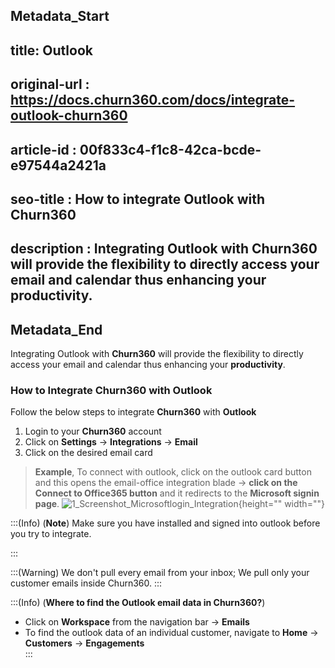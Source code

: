 ## Metadata_Start
## title: Outlook
## original-url : https://docs.churn360.com/docs/integrate-outlook-churn360
## article-id : 00f833c4-f1c8-42ca-bcde-e97544a2421a
## seo-title : How to integrate Outlook with Churn360
## description : Integrating Outlook with Churn360 will provide the flexibility to directly access your email and calendar thus enhancing your productivity.
## Metadata_End
Integrating Outlook with **Churn360** will provide the flexibility to directly access your email and calendar thus enhancing your **productivity**. 

### How to Integrate Churn360 with Outlook
 Follow the below steps to integrate **Churn360** with **Outlook**
 
 1. Login to your **Churn360** account
 2. Click on **Settings** → **Integrations** → **Email**
 3. Click on the desired email card

> **Example**, To connect with outlook, click on the outlook card button and this opens the email-office integration blade → **click on the Connect to Office365 button** and it redirects to the **Microsoft signin page**.
![1_Screenshot_Microsoftlogin_Integration](https://cdn.document360.io/b618a27d-7a6e-4dfb-84d1-30d3ef656644/Images/Documentation/1_Screenshot_Microsoftlogin_Integration.png){height="" width=""}


:::(Info) (**Note**)
Make sure you have installed and signed into outlook before you try to integrate.

:::

:::(Warning) 
We don't pull every email from your inbox; We pull only your customer emails inside Churn360.
:::

:::(Info) (**Where to find the Outlook email data in Churn360?**)
* Click on **Workspace** from the navigation bar → **Emails** 
*  To find the outlook data of an individual customer, navigate to **Home** → **Customers** → **Engagements**  
:::
